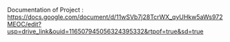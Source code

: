 Documentation of Project : https://docs.google.com/document/d/11wSVb7j28TcrWX_qyUHkw5aWs972MEOC/edit?usp=drive_link&ouid=116507945056324395332&rtpof=true&sd=true
